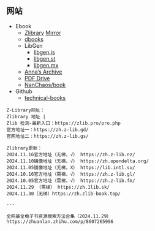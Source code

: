 ## 网站

- Ebook
    - [Zlibrary](https://z-library.se/) [Mirror](https://singlelogin.re/)
    - [dbooks](https://www.dbooks.org/)
    - LibGen
        - [libgen.is](https://libgen.is/)
        - [libgen.st](https://libgen.st/)
        - [libgen.mx](https://libgen.mx/)
    - [Anna’s Archive](https://annas-archive.org/)
    - [PDF Drive](https://www.pdfdrive.com/)
    - [NanChaos/book](https://github.com/NanChaos/book)
- Github
    - [technical-books](https://github.com/doocs/technical-books)

```text
Z-Library网址：
Zlibrary 地址 |
Zlib 检测-最新入口：https://zlib.pro/pro.php
官方地址一：https://zh.z-lib.gd/
官网地址二：https://zh.z-lib.gs/

Zlibrary更新：
2024.11.16官方地址（无梯，√） https://zh.z-lib.nz/
2024.11.10镜像地址（无梯，√） https://zh.opendelta.org/
2024.11.05镜像地址（无梯，X） https://lib.intl.su/
2024.10.16官方地址（需梯，√） https://zh.z-lib.gl/
2024.10.05官方地址（需梯，√） https://zh.z-lib.fm/
2024.11.29 （需梯） https://zh.1lib.sk/
2024.11.30（无梯）https://zh.zlib-book.top/

---

全网最全电子书资源搜索方法合集（2024.11.29）
https://zhuanlan.zhihu.com/p/8607265996

```
